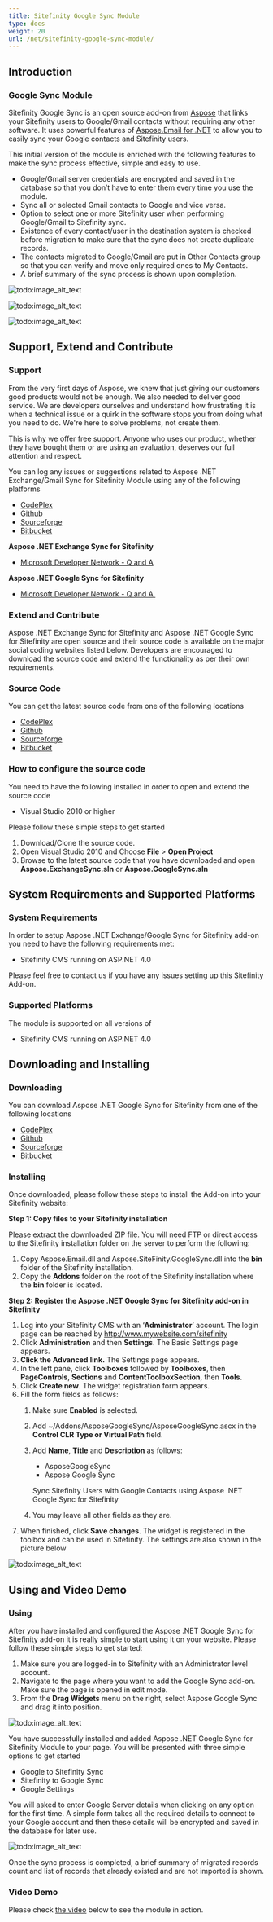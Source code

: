 ```yaml
---
title: Sitefinity Google Sync Module
type: docs
weight: 20
url: /net/sitefinity-google-sync-module/
---
```



## **Introduction**
### **Google Sync Module**
Sitefinity Google Sync is an open source add-on from [Aspose](http://www.aspose.com/) that links your Sitefinity users to Google/Gmail contacts without requiring any other software. It uses powerful features of [Aspose.Email for .NET](http://www.aspose.com/.net/email-component.aspx) to allow you to easily sync your Google contacts and Sitefinity users.

This initial version of the module is enriched with the following features to make the sync process effective, simple and easy to use.

- Google/Gmail server credentials are encrypted and saved in the database so that you don’t have to enter them every time you use the module.
- Sync all or selected Gmail contacts to Google and vice versa.
- Option to select one or more Sitefinity user when performing Google/Gmail to Sitefinity sync.
- Existence of every contact/user in the destination system is checked before migration to make sure that the sync does not create duplicate records.
- The contacts migrated to Google/Gmail are put in Other Contacts group so that you can verify and move only required ones to My Contacts.
- A brief summary of the sync process is shown upon completion. 

![todo:image_alt_text](http://www.aspose.com/blogs/wp-content/uploads/2015/01/Aspose-.NET-Google-Sync-for-Sitefinity.png)

![todo:image_alt_text](http://www.aspose.com/blogs/wp-content/uploads/2015/01/Google-to-Sitefinity-Sync.png)

![todo:image_alt_text](http://www.aspose.com/blogs/wp-content/uploads/2015/01/Sitefinity-to-Google-Sync.png)
## **Support, Extend and Contribute**
### **Support**
From the very first days of Aspose, we knew that just giving our customers good products would not be enough. We also needed to deliver good service. We are developers ourselves and understand how frustrating it is when a technical issue or a quirk in the software stops you from doing what you need to do. We're here to solve problems, not create them.

This is why we offer free support. Anyone who uses our product, whether they have bought them or are using an evaluation, deserves our full attention and respect.

You can log any issues or suggestions related to Aspose .NET Exchange/Gmail Sync for Sitefinity Module using any of the following platforms

- [CodePlex ](https://asposesitefinity.codeplex.com/workitem/list/basic)
- [Github ](https://github.com/asposemarketplace/Aspose_for_Sitefinity/issues)
- [Sourceforge ](https://sourceforge.net/p/asposesitefinity/tickets/?source=navbar)
- [Bitbucket ](https://bitbucket.org/asposemarketplace/aspose-for-sitefinity/issues?status=new&status=open)

**Aspose .NET Exchange Sync for Sitefinity**

- [Microsoft Developer Network - Q and A ](https://code.msdn.microsoft.com/Aspose-NET-Exchange-Sync-1741397f/view/Discussions#content)

**Aspose .NET Google Sync for Sitefinity**

- [Microsoft Developer Network - Q and A ](https://code.msdn.microsoft.com/Sync-Sitefinity-Users-with-f8edd30b/view/Discussions#content)
### **Extend and Contribute**
Aspose .NET Exchange Sync for Sitefinity and Aspose .NET Google Sync for Sitefinity are open source and their source code is available on the major social coding websites listed below. Developers are encouraged to download the source code and extend the functionality as per their own requirements.
### **Source Code**
You can get the latest source code from one of the following locations

- [CodePlex ](https://asposesitefinity.codeplex.com/SourceControl/latest)
- [Github ](https://github.com/asposemarketplace/Aspose_for_Sitefinity)
- [Sourceforge ](https://sourceforge.net/p/asposesitefinity/code/ci/master/tree/)
- [Bitbucket ](https://bitbucket.org/asposemarketplace/aspose-for-sitefinity/src)
### **How to configure the source code**
You need to have the following installed in order to open and extend the source code

- Visual Studio 2010 or higher

Please follow these simple steps to get started

1. Download/Clone the source code.
1. Open Visual Studio 2010 and Choose **File** > **Open Project**
1. Browse to the latest source code that you have downloaded and open **Aspose.ExchangeSync.sln** or **Aspose.GoogleSync.sln**
## **System Requirements and Supported Platforms**
### **System Requirements**
In order to setup Aspose .NET Exchange/Google Sync for Sitefinity add-on you need to have the following requirements met:

- Sitefinity CMS running on ASP.NET 4.0

Please feel free to contact us if you have any issues setting up this Sitefinity Add-on.
### **Supported Platforms**
The module is supported on all versions of

- Sitefinity CMS running on ASP.NET 4.0

## **Downloading and Installing**
### **Downloading**
You can download Aspose .NET Google Sync for Sitefinity from one of the following locations

- [CodePlex ](https://asposesitefinity.codeplex.com/releases)
- [Github ](https://github.com/asposemarketplace/Aspose_for_Sitefinity/releases)
- [Sourceforge ](https://sourceforge.net/projects/asposesitefinity/files/)
- [Bitbucket ](https://bitbucket.org/asposemarketplace/aspose-for-sitefinity/downloads)
### **Installing**
Once downloaded, please follow these steps to install the Add-on into your Sitefinity website:

**Step 1: Copy files to your Sitefinity installation**

Please extract the downloaded ZIP file. You will need FTP or direct access to the Sitefinity installation folder on the server to perform the following:

1. Copy Aspose.Email.dll and Aspose.SiteFinity.GoogleSync.dll into the **bin** folder of the Sitefinity installation.
1. Copy the **Addons** folder on the root of the Sitefinity installation where the **bin** folder is located.

**Step 2: Register the Aspose .NET Google Sync for Sitefinity add-on in Sitefinity**

1. Log into your Sitefinity CMS with an ‘**Administrator**’ account. The login page can be reached by <http://www.mywebsite.com/sitefinity>
1. Click **Administration** and then **Settings**. The Basic Settings page appears.
1. **Click the Advanced** **link.** The Settings page appears.
1. In the left pane, click **Toolboxes** followed by **Toolboxes**, then **PageControls**, **Sections** and **ContentToolboxSection**, then **Tools.**
1. Click **Create new**. The widget registration form appears.
1. Fill the form fields as follows: 
   1. Make sure **Enabled** is selected.
   1. Add ~/Addons/AsposeGoogleSync/AsposeGoogleSync.ascx in the **Control CLR Type or Virtual Path** field.
   1. Add **Name**, **Title** and **Description** as follows:
      - AsposeGoogleSync
      - Aspose Google Sync

      Sync Sitefinity Users with Google Contacts using Aspose .NET Google Sync for Sitefinity
   1. You may leave all other fields as they are.
1. When finished, click **Save changes**. The widget is registered in the toolbox and can be used in Sitefinity. The settings are also shown in the picture below 

![todo:image_alt_text](http://www.aspose.com/blogs/wp-content/uploads/2015/01/How-to-register-Aspose-.NET-Google-Sync-for-Sitefinity.png)
## **Using and Video Demo**
### **Using**
After you have installed and configured the Aspose .NET Google Sync for Sitefinity add-on it is really simple to start using it on your website. Please follow these simple steps to get started:

1. Make sure you are logged-in to Sitefinity with an Administrator level account.
1. Navigate to the page where you want to add the Google Sync add-on. Make sure the page is opened in edit mode.
1. From the **Drag Widgets** menu on the right, select Aspose Google Sync and drag it into position.

![todo:image_alt_text](http://www.aspose.com/blogs/wp-content/uploads/2015/01/Using-Aspose-.NET-Google-Sync-for-Sitefinity.png)

You have successfully installed and added Aspose .NET Google Sync for Sitefinity Module to your page. You will be presented with three simple options to get started 

- Google to Sitefinity Sync
- Sitefinity to Google Sync
- Google Settings

You will asked to enter Google Server details when clicking on any option for the first time. A simple form takes all the required details to connect to your Google account and then these details will be encrypted and saved in the database for later use.

![todo:image_alt_text](http://www.aspose.com/blogs/wp-content/uploads/2015/01/Google-server-details.png)

Once the sync process is completed, a brief summary of migrated records count and list of records that already existed and are not imported is shown.
### **Video Demo**
Please check [the video](https://www.youtube.com/watch?v=N3Vv4Bh84Zw) below to see the module in action.
